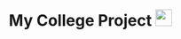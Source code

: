 <h1 align="center">
  My College Project
  <img src="https://media.giphy.com/media/WUlplcMpOCEmTGBtBW/giphy.gif" width="30px"/>
</h1>




